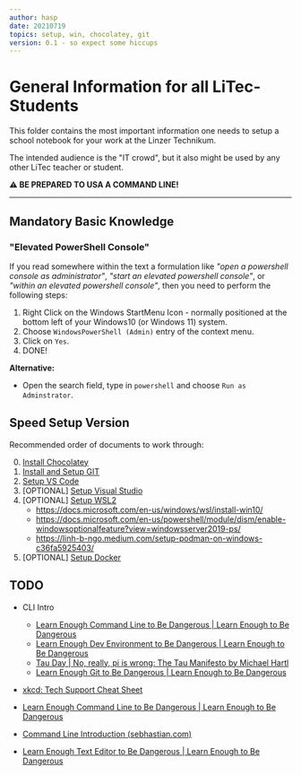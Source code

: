 ```yaml
---
author: hasp
date: 20210719
topics: setup, win, chocolatey, git
version: 0.1 - so expect some hiccups
---
```


# General Information for all LiTec-Students

This folder contains the most important information one needs to setup a school notebook for your work at the Linzer Technikum.

The intended audience is the "IT crowd", but it also might be used by any other LiTec teacher or student.

**:warning: BE PREPARED TO USA A COMMAND LINE!**

---

## Mandatory Basic Knowledge

### "Elevated PowerShell Console"

If you read somewhere within the text a formulation like *"open a powershell console as administrator"*, *"start an elevated powershell console"*, or *"within an elevated powershell console"*, then you need to perform the following steps:

1. Right Click on the Windows StartMenu Icon - normally positioned at the bottom left of your Windows10 (or Windows 11) system.
2. Choose `WindowsPowerShell (Admin)` entry of the context menu.
3. Click on `Yes`.
4. DONE!

**Alternative:**

- Open the search field, type in `powershell` and choose `Run as Adminstrator`.

## Speed Setup Version

Recommended order of documents to work through:

0. [Install Chocolatey](./00_ChocoInstall.md)
1. [Install and Setup GIT](./01_GitSetup.md)
2. [Setup VS Code](@tbd)
3. [OPTIONAL] [Setup Visual Studio](@tbd)
4. [OPTIONAL] [Setup WSL2](@tbd)
   - <https://docs.microsoft.com/en-us/windows/wsl/install-win10/>
   - <https://docs.microsoft.com/en-us/powershell/module/dism/enable-windowsoptionalfeature?view=windowsserver2019-ps/>
   - <https://linh-b-ngo.medium.com/setup-podman-on-windows-c36fa5925403/>
5. [OPTIONAL] [Setup Docker](@tbd)

## TODO

- CLI Intro
  - [Learn Enough Command Line to Be Dangerous | Learn Enough to Be Dangerous](https://www.learnenough.com/command-line-tutorial/basics)
  - [Learn Enough Dev Environment to Be Dangerous | Learn Enough to Be Dangerous](https://www.learnenough.com/dev-environment-tutorial)
  - [Tau Day | No, really, pi is wrong: The Tau Manifesto by Michael Hartl](https://tauday.com/tau-manifesto)
  - [Learn Enough Git to Be Dangerous | Learn Enough to Be Dangerous](https://www.learnenough.com/git-tutorial)

- [xkcd: Tech Support Cheat Sheet](https://m.xkcd.com/627/)

- [Learn Enough Command Line to Be Dangerous | Learn Enough to Be Dangerous](https://www.learnenough.com/command-line-tutorial/basics#aside-computer_magic)

- [Command Line Introduction (sebhastian.com)](https://sebhastian.com/command-line-introduction/)

- [Learn Enough Text Editor to Be Dangerous | Learn Enough to Be Dangerous](https://www.learnenough.com/text-editor-tutorial)
